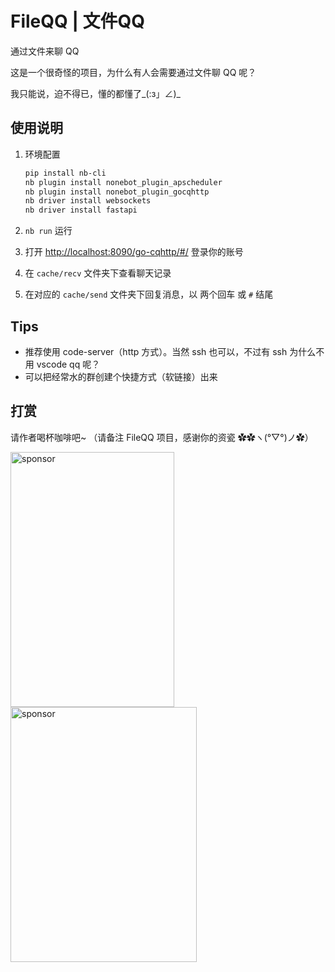 # FileQQ | 文件QQ

通过文件来聊 QQ  

这是一个很奇怪的项目，为什么有人会需要通过文件聊 QQ 呢？  

我只能说，迫不得已，懂的都懂了_(:з」∠)_

## 使用说明

1. 环境配置

    ```bash
    pip install nb-cli
    nb plugin install nonebot_plugin_apscheduler
    nb plugin install nonebot_plugin_gocqhttp
    nb driver install websockets
    nb driver install fastapi
    ```

2. `nb run` 运行
3. 打开 <http://localhost:8090/go-cqhttp/#/> 登录你的账号
4. 在 `cache/recv` 文件夹下查看聊天记录
5. 在对应的 `cache/send` 文件夹下回复消息，以 两个回车 或 `#` 结尾

## Tips

- 推荐使用 code-server（http 方式）。当然 ssh 也可以，不过有 ssh 为什么不用 vscode qq 呢？
- 可以把经常水的群创建个快捷方式（软链接）出来

## 打赏

请作者喝杯咖啡吧~ （请备注 FileQQ 项目，感谢你的资瓷 ✿✿ヽ(°▽°)ノ✿）

<div>
<img alt="sponsor" src="https://user-images.githubusercontent.com/18511905/171821963-be1247d1-2959-4d2f-91c1-095a215dd601.jpg" width=262 height=408/>
<img alt="sponsor" src="https://user-images.githubusercontent.com/18511905/171821974-c5b13928-c66a-4168-b472-02b7048a2eff.png" width=298 height=408/>
</div>
